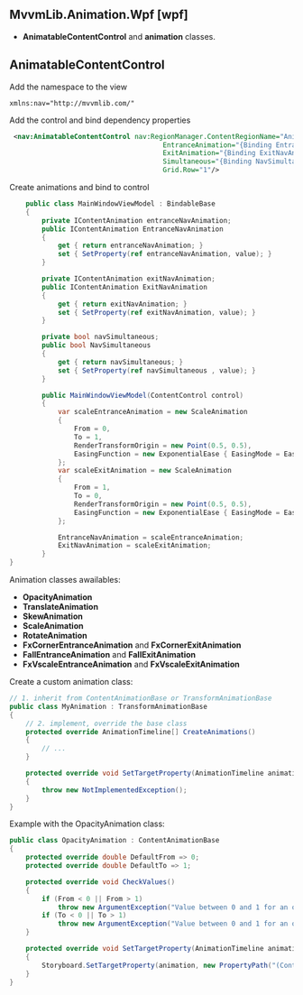 ## MvvmLib.Animation.Wpf [wpf]

* **AnimatableContentControl** and **animation** classes.

## AnimatableContentControl

Add the namespace to the view

```
xmlns:nav="http://mvvmlib.com/"
```

Add the control and bind dependency properties

```xml
 <nav:AnimatableContentControl nav:RegionManager.ContentRegionName="AnimationSample" 
                                      EntranceAnimation="{Binding EntranceNavAnimation}" 
                                      ExitAnimation="{Binding ExitNavAnimation}"
                                      Simultaneous="{Binding NavSimultaneous}"
                                      Grid.Row="1"/>
```

Create animations and bind to control

```cs
    public class MainWindowViewModel : BindableBase
    {
        private IContentAnimation entranceNavAnimation;
        public IContentAnimation EntranceNavAnimation
        {
            get { return entranceNavAnimation; }
            set { SetProperty(ref entranceNavAnimation, value); }
        }

        private IContentAnimation exitNavAnimation;
        public IContentAnimation ExitNavAnimation
        {
            get { return exitNavAnimation; }
            set { SetProperty(ref exitNavAnimation, value); }
        }

        private bool navSimultaneous;
        public bool NavSimultaneous
        {
            get { return navSimultaneous; }
            set { SetProperty(ref navSimultaneous , value); }
        }

        public MainWindowViewModel(ContentControl control)
        {
            var scaleEntranceAnimation = new ScaleAnimation
            {
                From = 0,
                To = 1,
                RenderTransformOrigin = new Point(0.5, 0.5),
                EasingFunction = new ExponentialEase { EasingMode = EasingMode.EaseInOut }
            };
            var scaleExitAnimation = new ScaleAnimation
            {
                From = 1,
                To = 0,
                RenderTransformOrigin = new Point(0.5, 0.5),
                EasingFunction = new ExponentialEase { EasingMode = EasingMode.EaseInOut }
            };

            EntranceNavAnimation = scaleEntranceAnimation;
            ExitNavAnimation = scaleExitAnimation;
        }
}
```
 Animation classes awailables:

* **OpacityAnimation**
* **TranslateAnimation**
* **SkewAnimation**
* **ScaleAnimation**
* **RotateAnimation**
* **FxCornerEntranceAnimation** and **FxCornerExitAnimation**
* **FallEntranceAnimation** and **FallExitAnimation**
* **FxVscaleEntranceAnimation** and **FxVscaleExitAnimation**

Create a custom animation class:

```cs
// 1. inherit from ContentAnimationBase or TransformAnimationBase
public class MyAnimation : TransformAnimationBase
{
    // 2. implement, override the base class
    protected override AnimationTimeline[] CreateAnimations()
    {
        // ...
    }

    protected override void SetTargetProperty(AnimationTimeline animation, int index)
    {
        throw new NotImplementedException();
    }
}
```

Example with the OpacityAnimation class:

```cs
public class OpacityAnimation : ContentAnimationBase
{
    protected override double DefaultFrom => 0;
    protected override double DefaultTo => 1;

    protected override void CheckValues()
    {
        if (From < 0 || From > 1)
            throw new ArgumentException("Value between 0 and 1 for an opacity animation");
        if (To < 0 || To > 1)
            throw new ArgumentException("Value between 0 and 1 for an opacity animation");
    }

    protected override void SetTargetProperty(AnimationTimeline animation, int index)
    {
        Storyboard.SetTargetProperty(animation, new PropertyPath("(Control.Opacity)"));
    }
}
```